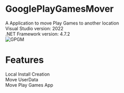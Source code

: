 # GooglePlayGamesMover
A Application to move Play Games to another location<br />
Visual Studio version: 2022<br />
.NET Framework version: 4.7.2<br />
![GPGM](https://user-images.githubusercontent.com/64755433/205368516-4820b1e9-27a7-4e52-8466-bcbc03729bfb.png)

# Features
Local Install Creation<br />
Move UserData<br />
Move Play Games App<br />
